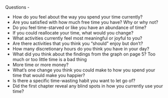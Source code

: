Questions -
- How do you feel about the way you spend your time currently?
- Are you satisfied with how much free time you have? Why or why not?
- Do you feel time-starved or like you have an abundance of time?
- If you could reallocate your time, what would you change?
- What activities currently feel most meaningful or joyful to you?
- Are there activities that you think you “should” enjoy but don’t?
- How many discretionary hours do you think you have in your day? 
- What did you think about the findings from the graph on page 5? Too much or too little time is a bad thing
- More time or more money? 
- What’s one change you think you could make to how you spend your time that would make you happier?
- Is there a specific time-wasting habit you want to let go of?
- Did the first chapter reveal any blind spots in how you currently use your time?